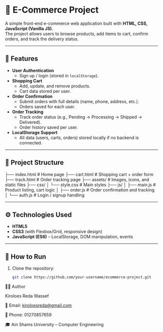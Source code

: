 # 🛒 E-Commerce Project

A simple front-end e-commerce web application built with **HTML, CSS, JavaScript (Vanilla JS)**.  
The project allows users to browse products, add items to cart, confirm orders, and track the delivery status.

---

## 🚀 Features
- **User Authentication**
  - Sign up / login (stored in `localStorage`).
- **Shopping Cart**
  - Add, update, and remove products.
  - Cart data stored per user.
- **Order Confirmation**
  - Submit orders with full details (name, phone, address, etc.).
  - Orders saved for each user.
- **Order Tracking**
  - Track order status (e.g., Pending → Processing → Shipped → Delivered).
  - Order history saved per user.
- **LocalStorage Support**
  - All data (users, carts, orders) stored locally if no backend is connected.

---

## 📂 Project Structure
├── index.html # Home page
├── cart.html # Shopping cart + order form
├── track.html # Order tracking page
├── assets/ # Images, icons, and static files
├── css/
│ └── style.css # Main styles
├── js/
│ ├── main.js # Product listing, cart logic
│ ├── order.js # Order confirmation and tracking
│ └── auth.js # Login / signup handling


---

## ⚙️ Technologies Used
- **HTML5**  
- **CSS3** (with Flexbox/Grid, responsive design)  
- **JavaScript (ES6)** – LocalStorage, DOM manipulation, events  

---

## 📖 How to Run
1. Clone the repository:
   ```bash
   git clone https://github.com/your-username/ecommerce-project.git
👨‍💻 Author

Kiroloes Reda Wassef

📧 Email: kiroloesreda@gmail.com

📱 Phone: 01270857659

🎓 Ain Shams University – Computer Engineering
